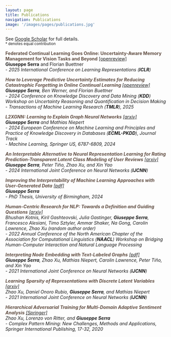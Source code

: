 ```yaml
---
layout: page
title: Publications
navigation: Publications
image: '/images/pages/publications.jpg'
---
```

See [Google Scholar](https://scholar.google.com/citations?user=okTZ0VgAAAAJ&hl=en) for full details.<br/>
<sub> * denotes equal contribution </sub>

**<span style="color:#614e43"> Federated Continual Learning Goes Online: Uncertainty-Aware Memory Management for Vision Tasks and Beyond</span>**
[\[openreview\]](https://openreview.net/forum?id=f65RuQgVlp)<br/> **Giuseppe Serra** and Florian Buettner <br/> 
<em>  - 2025 International Conference on Learning Representations (**ICLR**) <br/>

**<span style="color:#614e43"> How to Leverage Predictive Uncertainty Estimates for Reducing Catastrophic Forgetting in Online Continual Learning </span>**
[\[openreview\]](https://openreview.net/forum?id=dczXe0S1oL)<br/> **Giuseppe Serra**, Ben Werner, and Florian Buettner <br/> 
<em>  - 2024 Conference on Knowledge Discovery and Data Mining (**KDD**) Workshop on Uncertainty Reasoning and Quantification in Decision Making <br/>
<em>  - Transactions of Machine Learning Research (**TMLR**), 2025 <br/>

**<span style="color:#614e43"> L2XGNN: Learning to Explain Graph Neural Networks</span>**
[\[arxiv\]](https://arxiv.org/abs/2209.14402)<br/> **Giuseppe Serra** and Mathias Niepert <br/> 
<em> - 2024 European Conference on Machine Learning and Principles and Practice of Knowledge Discovery in Databases (**ECML-PKDD**), Journal Track <br/>
<em> - Machine Learning, Springer US, 6787-6809, 2024 </em>

**<span style="color:#614e43">An Interpretable Alternative to Neural Representation Learning for Rating Prediction-Transparent Latent Class Modeling of User Reviews</span>** 
[\[arxiv\]](https://arxiv.org/abs/2407.00063)  <br/> **Giuseppe Serra**, Peter Tiňo, Zhao Xu, and Xin Yao <br/> <em> - 2024 International Joint Conference on Neural Networks (**IJCNN**)</em>

**<span style="color:#614e43">Improving the Interpretability of Machine Learning Approaches with User-Generated Data</span>** 
[\[pdf\]](https://etheses.bham.ac.uk/id/eprint/14933/13/Serra2024PhD.pdf)<br/> **Giuseppe Serra** <br/>
<em> - PhD Thesis, University of Birmingham, 2024

**<span style="color:#614e43">Human-Centric Research for NLP: Towards a Definition and Guiding Questions</span>** 
[\[arxiv\]](https://arxiv.org/abs/2207.04447)  <br/> Bhushan Kotnis, Kiril Gashteovski, Julia Gastinger, **Giuseppe Serra**, Francesco Alesiani, Timo Sztyler, Ammar Shaker, Na Gong, Carolin Lawrence, Zhao Xu *(random author order)* <br/> 
<em> - 2022 Annual Conference of the North American Chapter of the Association for Computational Linguistics (**NAACL**) Workshop on Bridging Human-Computer Interaction and Natural Language Processing 

**<span style="color:#614e43">Interpreting Node Embedding with Text-Labeled Graphs</span>** 
[\[pdf\]](https://pure-oai.bham.ac.uk/ws/files/155192273/2021068743.pdf)  <br/> **Giuseppe Serra**, Zhao Xu, Mathias Niepert, Carolin Lawrence, Peter Tiňo, and Xin Yao <br/> <em> - 2021 International Joint Conference on Neural Networks (**IJCNN**)</em>

**<span style="color:#614e43">Learning Sparsity of Representations with Discrete Latent Variables</span>** 
[\[arxiv\]](https://pubmed.ncbi.nlm.nih.gov/29724812/)  <br/> Zhao Xu, Daniel Onoro Rubio, **Giuseppe Serra**, and Mathias Niepert <br/> <em> - 2021 International Joint Conference on Neural Networks (**IJCNN**)</em>

**<span style="color:#614e43">Hierarchical Adversarial Training for Multi-Domain Adaptive Sentiment Analysis</span>** 
[\[Springer\]](https://link.springer.com/chapter/10.1007/978-3-030-36617-9_2)<br/> Zhao Xu, Lorenzo von Ritter, and **Giuseppe Serra**<br/> <em> - Complex Pattern Mining: New Challenges, Methods and Applications, Springer International Publishing, 17-32, 2020</em>

